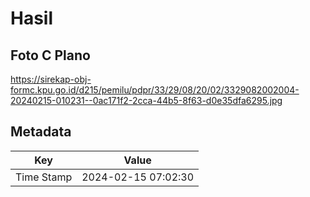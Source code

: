 # Hasil

## Foto C Plano

https://sirekap-obj-formc.kpu.go.id/d215/pemilu/pdpr/33/29/08/20/02/3329082002004-20240215-010231--0ac171f2-2cca-44b5-8f63-d0e35dfa6295.jpg


## Metadata

| Key        | Value               |
| ---------- | ------------------- |
| Time Stamp | 2024-02-15 07:02:30 |



